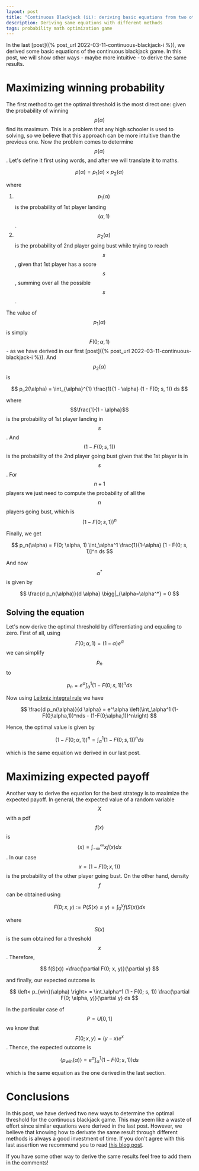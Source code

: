 ```yaml
---
layout: post
title: "Continuous Blackjack (ii): deriving basic equations from two other perspectives."
description: Deriving same equations with different methods
tags: probability math optimization game
---
```



In the last [post]({% post_url 2022-03-11-continuous-blackjack-i %}), we derived some basic equations of the continuous blackjack game. In this post, we will show other ways - maybe more intuitive - to derive the same results.


# Maximizing winning probability


The first method to get the optimal threshold is the most direct one: given the probability of winning $$p(\alpha)$$ find its maximum. This is a problem that any high schooler is used to solving, so we believe that this approach can be more intuitive than the previous one. Now the problem comes to determine $$p(\alpha)$$. Let's define it first using words, and after we will translate it to maths.

$$
p(\alpha) = p_1(\alpha) \times p_2(\alpha)
$$

where 

1. $$p_1(\alpha)$$ is the probability of 1st player landing $$(\alpha, 1)$$.
2. $$p_2(\alpha)$$ is the probability of 2nd player going bust while trying to reach $$s$$, given that 1st player has a score $$s$$, summing over all the possible $$s$$.

The value of $$p_1(\alpha)$$ is simply $$F(0; \alpha, 1)$$ - as we have derived in our first [post]({% post_url 2022-03-11-continuous-blackjack-i %}). And $$p_2(\alpha)$$ is

$$
p_2(\alpha) = \int_{\alpha}^{1} \frac{1}{1 - \alpha} (1 - F(0; s, 1)) ds
$$ 

where $$\frac{1}{1 - \alpha}$$ is the probability of 1st player landing in $$s$$. And  $$(1 - F(0; s, 1))$$ is the probability of the 2nd player going bust given that the 1st player is in $$s$$. For $$n+1$$ players we just need to compute the probability of all the $$n$$ players going bust, which is $$(1 - F(0; s, 1))^n$$

Finally, we get

$$
p_n(\alpha) = F(0; \alpha, 1) \int_\alpha^1 \frac{1}{1-\alpha} [1 - F(0; s, 1)]^n ds
$$

And now $$\alpha^*$$ is given by

$$
\frac{d p_n(\alpha)}{d \alpha} \bigg|_{\alpha=\alpha^*} = 0
$$

## Solving the equation

Let's now derive the optimal threshold by differentiating and equaling to zero. First of all, using $$F(0; \alpha, 1) = (1 - \alpha)e^\alpha$$ we can simplify $$p_n$$ to

$$
p_n = e^\alpha \int_\alpha^1 (1 - F(0; s, 1))^n ds
$$

Now using [Leibniz integral rule](https://en.wikipedia.org/wiki/Leibniz_integral_rule) we have

$$
\frac{d p_n(\alpha)}{d \alpha} = e^\alpha \left(\int_\alpha^1 (1-F(0;\alpha,1))^nds - (1-F(0;\alpha,1))^n\right)
$$ 

Hence, the optimal value is given by

$$
(1-F(0;\alpha,1))^n = \int_\alpha^1 (1-F(0;s,1))^n ds
$$

which is the same equation we derived in our last post.

# Maximizing expected payoff

Another way to derive the equation for the best strategy is to maximize the expected payoff. In general, the expected value of a random variable $$X$$ with a pdf $$f(x)$$ is $$\left< x\right> = \int_{-\infty}^{\infty} xf(x) dx$$. In our case $$x = (1 - F(0; x, 1))$$ is the probability of the other player going bust. On the other hand, density $$f$$ can be obtained using

$$
F(0; x, y) := P(S(x) \leq y) = \int_0^y f(S(x))dx
$$

 where $$S(x)$$ is the sum obtained for a threshold $$x$$. Therefore, 
 
$$
f(S(x)) =\frac{\partial F(0; x, y)}{\partial y}
$$
 
 and finally, our expected outcome is

$$
\left< p_{win}(\alpha) \right> = \int_\alpha^1 (1 - F(0; s, 1)) \frac{\partial F(0; \alpha, y)}{\partial y} ds
$$

In the particular case of $$P=U[0, 1]$$ we know that $$F(0; x, y) = (y - x)e^x$$. Thence, the expected outcome is

$$
\left< p_{win}(\alpha) \right> = e^\alpha\int_\alpha^1 (1 - F(0; s, 1)) ds
$$

which is the same equation as the one derived in the last section.

# Conclusions

In this post, we have derived two new ways to determine the optimal threshold for the continuous blackjack game. This may seem like a waste of effort since similar equations were derived in the last post. However, we believe that knowing how to derivate the same result through different methods is always a good investment of time. If you don't agree with this last assertion we recommend you to read [this blog post](https://nabeelqu.co/understanding).

If you have some other way to derive the same results feel free to add them in the comments!
